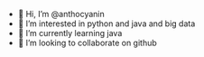 - 👋 Hi, I’m @anthocyanin
- 👀 I’m interested in python and java and big data
- 🌱 I’m currently learning java
- 💞️ I’m looking to collaborate on github

<!---
anthocyanin/anthocyanin is a ✨ special ✨ repository because its `README.md` (this file) appears on your GitHub profile.
You can click the Preview link to take a look at your changes.
--->
